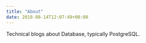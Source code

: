 ```yaml
---
title: "About"
date: 2018-08-14T12:07:49+08:00
---
```


Technical blogs about Database, typically PostgreSQL.
